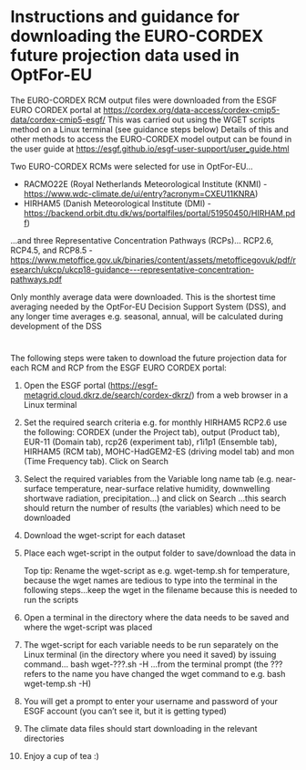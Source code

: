 # Instructions and guidance for downloading the EURO-CORDEX future projection data used in OptFor-EU
The EURO-CORDEX RCM output files were downloaded from the ESGF EURO CORDEX portal at https://cordex.org/data-access/cordex-cmip5-data/cordex-cmip5-esgf/
This was carried out using the WGET scripts method on a Linux terminal (see guidance steps below)
Details of this and other methods to access the EURO-CORDEX model output can be found in the user guide at https://esgf.github.io/esgf-user-support/user_guide.html 

Two EURO-CORDEX RCMs were selected for use in OptFor-EU... 
- RACMO22E (Royal Netherlands Meteorological Institute (KNMI) - https://www.wdc-climate.de/ui/entry?acronym=CXEU11KNRA)
- HIRHAM5 (Danish Meteorological Institute (DMI) - https://backend.orbit.dtu.dk/ws/portalfiles/portal/51950450/HIRHAM.pdf)

...and three Representative Concentration Pathways (RCPs)...
RCP2.6, RCP4.5, and RCP8.5 - https://www.metoffice.gov.uk/binaries/content/assets/metofficegovuk/pdf/research/ukcp/ukcp18-guidance---representative-concentration-pathways.pdf

Only monthly average data were downloaded. This is the shortest time averaging needed by the OptFor-EU Decision Support System (DSS), and any longer time averages e.g. seasonal, annual, will be calculated during development of the DSS
#
The following steps were taken to download the future projection data for each RCM and RCP from the ESGF EURO CORDEX portal:

1) Open the ESGF portal (https://esgf-metagrid.cloud.dkrz.de/search/cordex-dkrz/) from a web browser in a Linux terminal
2) Set the required search criteria e.g. for monthly HIRHAM5 RCP2.6 use the following: CORDEX (under the Project tab), output (Product tab), EUR-11 (Domain tab), rcp26 (experiment tab), r1i1p1 (Ensemble tab), HIRHAM5 (RCM tab), MOHC-HadGEM2-ES (driving model tab) and mon (Time Frequency tab). Click on Search
3) Select the required variables from the Variable long name tab (e.g. near-surface temperature, near-surface relative humidity, downwelling shortwave radiation, precipitation...) and click on Search
   ...this search should return the number of results (the variables) which need to be downloaded
5) Download the wget-script for each dataset
6) Place each wget-script in the output folder to save/download the data in
   
   Top tip: Rename the wget-script as e.g. wget-temp.sh for temperature, because the wget names are tedious to type into the terminal in the following steps...keep the wget in the filename because this is needed to run the scripts
8) Open a terminal in the directory where the data needs to be saved and where the wget-script was placed
9) The wget-script for each variable needs to be run separately on the Linux terminal (in the directory where you need it saved) by issuing command...
   bash wget-???.sh -H
   ...from the terminal prompt (the ??? refers to the name you have changed the wget command to e.g. bash wget-temp.sh -H)
11) You will get a prompt to enter your username and password of your ESGF account (you can’t see it, but it is getting typed)
12) The climate data files should start downloading in the relevant directories
13) Enjoy a cup of tea :)
